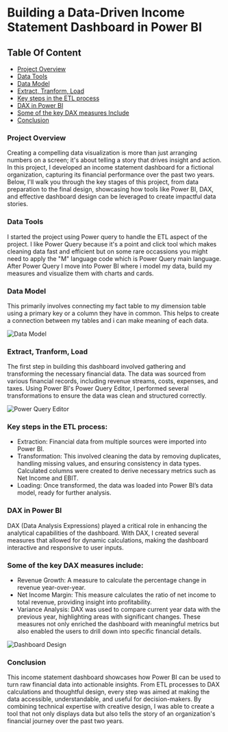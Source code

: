 # Building a Data-Driven Income Statement Dashboard in Power BI

## Table Of Content
- [Project Overview](#project-overview)
- [Data Tools](#data-tools)
- [Data Model](#data-modelling)
- [Extract, Tranform, Load](#extract-tranform-load)
- [Key steps in the ETL process](#key-steps-in-the-etl-process)
- [DAX in Power BI](#dax-in-power-bi)
- [Some of the key DAX measures Include](#some-of-the-key-dax-measures-include)
- [Conclusion](#conclusion)

### Project Overview
Creating a compelling data visualization is more than just arranging numbers on a screen; it's about telling a story that drives insight and action. In this project, I developed an income statement dashboard for a fictional organization, capturing its financial performance over the past two years. Below, I'll walk you through the key stages of this project, from data preparation to the final design, showcasing how tools like Power BI, DAX, and effective dashboard design can be leveraged to create impactful data stories.

### Data Tools
I started the project using Power query to handle the ETL aspect of the project. I like Power Query because it's a point and click tool which makes cleaning data fast and efficient but on some rare occassions you might need to apply the "M" language code which is Power Query main language. After Power Query I move into Power BI where i model my data, build my measures and visualize them with charts and cards.

### Data Model
This primarily involves connecting my fact table to my dimension table using a primary key or a column they have in common. This helps to create a connection between my tables and i can make meaning of each data.

![Data Model](https://github.com/user-attachments/assets/8219e53b-9e3a-4dff-9cd7-28f146fb35db)


### Extract, Tranform, Load
The first step in building this dashboard involved gathering and transforming the necessary financial data. The data was sourced from various financial records, including revenue streams, costs, expenses, and taxes. Using Power BI's Power Query Editor, I performed several transformations to ensure the data was clean and structured correctly.

![Power Query Editor](https://github.com/user-attachments/assets/62aa7343-ca1c-405f-a5bf-66df777c5cb8)


### Key steps in the ETL process:

- Extraction: Financial data from multiple sources were imported into Power BI.
- Transformation: This involved cleaning the data by removing duplicates, handling missing values, and ensuring consistency in data types. Calculated columns were created to derive necessary metrics such as Net Income and EBIT.
- Loading: Once transformed, the data was loaded into Power BI’s data model, ready for further analysis.

### DAX in Power BI
DAX (Data Analysis Expressions) played a critical role in enhancing the analytical capabilities of the dashboard. With DAX, I created several measures that allowed for dynamic calculations, making the dashboard interactive and responsive to user inputs.

### Some of the key DAX measures include:

- Revenue Growth: A measure to calculate the percentage change in revenue year-over-year.
- Net Income Margin: This measure calculates the ratio of net income to total revenue, providing insight into profitability.
- Variance Analysis: DAX was used to compare current year data with the previous year, highlighting areas with significant changes.
  These measures not only enriched the dashboard with meaningful metrics but also enabled the users to drill down into specific financial details.

![Dashboard Design](https://github.com/user-attachments/assets/a0e0c26d-e202-4ef0-8d68-7fc293d3453c)

### Conclusion
This income statement dashboard showcases how Power BI can be used to turn raw financial data into actionable insights. From ETL processes to DAX calculations and thoughtful design, every step was aimed at making the data accessible, understandable, and useful for decision-makers.
By combining technical expertise with creative design, I was able to create a tool that not only displays data but also tells the story of an organization's financial journey over the past two years.

